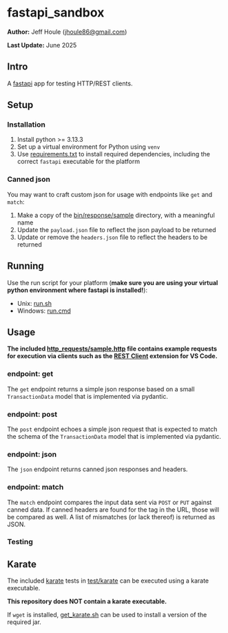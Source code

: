 # fastapi_sandbox

**Author:** Jeff Houle (jhoule86@gmail.com)

**Last Update:** June 2025

## Intro

A [fastapi](https://fastapi.tiangolo.com/) app for testing HTTP/REST clients.

## Setup

### Installation

1. Install python >= 3.13.3
2. Set up a virtual environment for Python using `venv`
2. Use [requirements.txt](requirements.txt) to install required dependencies, including the correct `fastapi` executable for the platform

### Canned json

You may want to craft custom json for usage with endpoints like `get` and `match`:
1. Make a copy of the [bin/response/sample](bin/response/sample) directory, with a meaningful name
2. Update the `payload.json` file to reflect the json payload to be returned
3. Update or remove the `headers.json` file to reflect the headers to be returned

## Running

Use the run script for your platform (**make sure you are using your virtual python environment where fastapi is installed!**):
* Unix: [run.sh](run.sh)
* Windows: [run.cmd](run.cmd)

## Usage

**The included [http_requests/sample.http](http_requests/sample.http) file contains example requests for execution via clients such as the [REST Client](https://marketplace.visualstudio.com/items?itemName=humao.rest-client) extension for VS Code.**

### endpoint: get

The `get` endpoint returns a simple json response based on a small `TransactionData` model that is implemented via pydantic.

### endpoint: post

The `post` endpoint echoes a simple json request that is expected to match the schema of the `TransactionData` model that is implemented via pydantic.

### endpoint: json

The `json` endpoint returns canned json responses and headers.

### endpoint: match

The `match` endpoint compares the input data sent via `POST` or `PUT` against canned data. If canned headers are found for the tag in the URL, those will be compared as well.
A list of mismatches (or lack thereof) is returned as JSON.

### Testing

## Karate
The included [karate](https://karatelabs.github.io/karate/) tests in [test/karate](test/karate) can be executed using a karate executable.

**This repository does NOT contain a karate executable.**

If `wget` is installed, [get_karate.sh](get_karate.sh) can be used to install a version of the required jar.
